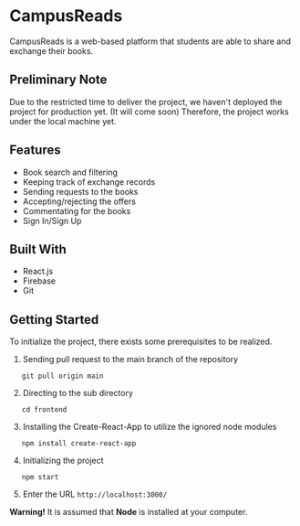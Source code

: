 # CampusReads

CampusReads is a web-based platform that students are able to share and exchange their books. 

## Preliminary Note
 Due to the restricted time to deliver the project, we haven't deployed the project for production yet. (It will come soon) Therefore, the project works under the local machine yet. 

## Features
- Book search and filtering
- Keeping track of exchange records
- Sending requests to the books
- Accepting/rejecting the offers
- Commentating for the books
- Sign In/Sign Up 

## Built With
- React.js
- Firebase
- Git


## Getting Started
 To initialize the project, there exists some prerequisites to be realized.

1. Sending pull request to the main branch of the repository
```
   git pull origin main
```
2. Directing to the sub directory
``` 
   cd frontend
```
3. Installing the Create-React-App to utilize the ignored node modules
```
   npm install create-react-app
```
4. Initializing the project
```
   npm start
```
5. Enter the URL ```http://localhost:3000/ ```

**Warning!** It is assumed that **Node** is installed at your computer.